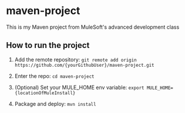 # maven-project

This is my Maven project from MuleSoft's advanced development class

## How to run the project


1. Add the remote repository: `git remote add origin https://github.com/{yourGithubUser}/maven-project.git`


2. Enter the repo: `cd maven-project`


3. (Optional) Set your MULE_HOME env variable: `export MULE_HOME={locationOfMuleInstall}`


4. Package and deploy: `mvn install`